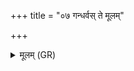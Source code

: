 +++
title = "०७ गन्धर्वस् ते मूलम्"

+++
<details><summary>मूलम् (GR)</summary>

गन्धर्वस् ते मूलम् आसीच्  
छाखा अप्सरसस् तव ।  
मरीचीर् आसन् पर्णानि  
सिनीवाली कुलं तव ॥
</details>
